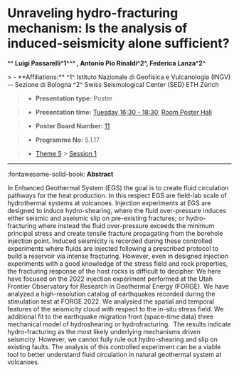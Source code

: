 # Unraveling hydro-fracturing mechanism: Is the analysis of induced-seismicity alone sufficient?

**^^ Luigi Passarelli^1^^^ , Antonio Pio Rinaldi^2^, Federica Lanza^2^**

<!-- more -->> - **Affiliations:** ^1^ Istituto Nazionale di Geofisica e Vulcanologia (INGV) -- Sezione di Bologna ^2^ Swiss Seismological Center (SED) ETH Zürich 

> - **Presentation type:** Poster

> - **Presentation time:** [Tuesday 16:30 - 18:30](../sessions_comparison.md#__tabbed_2_6), [Room Poster Hall](../maps_venue.md#__tabbed_1_1)

> - **Poster Board Number:** [11](../map_poster_boards.md#tuesday)

> - **Programme No:** 5.1.17

> - [Theme 5](../theme5.md) > [Session 1](../sessions/session-5-1.md)

--- 

:fontawesome-solid-book: **Abstract**

In Enhanced Geothermal System (EGS) the goal is to create fluid circulation pathways for the heat production. In this respect EGS are field-lab scale of hydrothermal systems at volcanoes. Injection experiments at EGS are designed to induce hydro-shearing, where the fluid over-pressure induces either seismic and aseismic slip on pre-existing fractures; or hydro-fracturing where instead the fluid over-pressure exceeds the minimum principal stress and create tensile fracture propagating from the borehole injection point. Induced seismicity is recorded during these controlled experiments where fluids are injected following a prescribed protocol to build a reservoir via intense fracturing. However, even in designed injection experiments with a good knowledge of the stress field and rock properties, the fracturing response of the host rocks is difficult to decipher.
We here have focused on the 2022 injection experiment performed at the Utah Frontier Observatory for Research in Geothermal Energy (FORGE). We have analyzed a high-resolution catalog of earthquakes recorded during the stimulation test at FORGE 2022. We analysied the spatial and temporal features of the seismicity cloud with respect to the in-situ stress field. We additional fit to the earthquake migration front (space-time data) three mechanical model of hydroshearing or hydrofracturing.  The results indicate hydro-fracturing as the most likely underlying mechanisms driven seismcity. However, we cannot fully rule out hydro-shearing and slip on existing faults. The analysis of this controlled experiment can be a viable tool to better understand fluid circulation in natural geothermal system at volcanoes.

